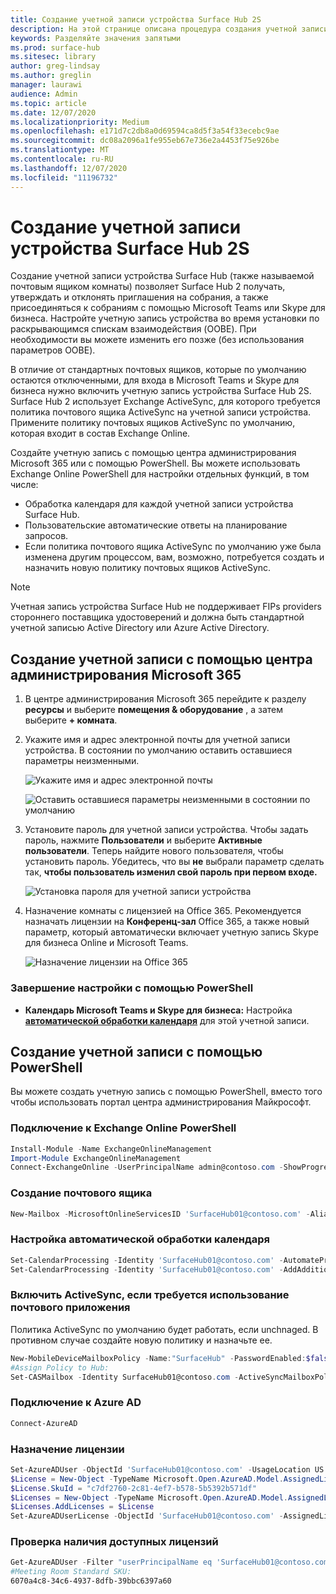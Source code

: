 ```yaml
---
title: Создание учетной записи устройства Surface Hub 2S
description: На этой странице описана процедура создания учетной записи устройства Surface Hub 2S.
keywords: Разделяйте значения запятыми
ms.prod: surface-hub
ms.sitesec: library
author: greg-lindsay
ms.author: greglin
manager: laurawi
audience: Admin
ms.topic: article
ms.date: 12/07/2020
ms.localizationpriority: Medium
ms.openlocfilehash: e171d7c2db8a0d69594ca8d5f3a54f33ecebc9ae
ms.sourcegitcommit: dc08a2096a1fe955eb67e736e2a4453f75e926be
ms.translationtype: MT
ms.contentlocale: ru-RU
ms.lasthandoff: 12/07/2020
ms.locfileid: "11196732"
---
```

# Создание учетной записи устройства Surface Hub 2S

Создание учетной записи устройства Surface Hub (также называемой почтовым ящиком комнаты) позволяет Surface Hub 2 получать, утверждать и отклонять приглашения на собрания, а также присоединяться к собраниям с помощью Microsoft Teams или Skype для бизнеса. Настройте учетную запись устройства во время установки по раскрывающимся спискам взаимодействия (OOBE). При необходимости вы можете изменить его позже (без использования параметров OOBE).

В отличие от стандартных почтовых ящиков, которые по умолчанию остаются отключенными, для входа в Microsoft Teams и Skype для бизнеса нужно включить учетную запись устройства Surface Hub 2S. Surface Hub 2 использует Exchange ActiveSync, для которого требуется политика почтового ящика ActiveSync на учетной записи устройства. Примените политику почтовых ящиков ActiveSync по умолчанию, которая входит в состав Exchange Online.

Создайте учетную запись с помощью центра администрирования Microsoft 365 или с помощью PowerShell. Вы можете использовать Exchange Online PowerShell для настройки отдельных функций, в том числе:

- Обработка календаря для каждой учетной записи устройства Surface Hub.
- Пользовательские автоматические ответы на планирование запросов.
- Если политика почтового ящика ActiveSync по умолчанию уже была изменена другим процессом, вам, возможно, потребуется создать и назначить новую политику почтовых ящиков ActiveSync.

> [!NOTE]  
> Учетная запись устройства Surface Hub не поддерживает FIPs providers стороннего поставщика удостоверений и должна быть стандартной учетной записью Active Directory или Azure Active Directory.

## Создание учетной записи с помощью центра администрирования Microsoft 365

1. В центре администрирования Microsoft 365 перейдите к разделу **ресурсы** и выберите **помещения & оборудование** , а затем выберите **+ комната**.

2. Укажите имя и адрес электронной почты для учетной записи устройства. В состоянии по умолчанию оставить оставшиеся параметры неизменными.

   ![Укажите имя и адрес электронной почты](images/sh2-account2.png)

   ![Оставить оставшиеся параметры неизменными в состоянии по умолчанию](images/sh2-account3.png)

3. Установите пароль для учетной записи устройства. Чтобы задать пароль, нажмите **Пользователи** и выберите **Активные пользователи**. Теперь найдите нового пользователя, чтобы установить пароль. Убедитесь, что вы **не** выбрали параметр сделать так, **чтобы пользователь изменил свой пароль при первом входе.**

   ![Установка пароля для учетной записи устройства](images/sh2-account4.png)

4. Назначение комнаты с лицензией на Office 365. Рекомендуется назначать лицензии на **Конференц-зал** Office 365, а также новый параметр, который автоматически включает учетную запись Skype для бизнеса Online и Microsoft Teams.

   ![Назначение лицензии на Office 365](images/sh2-account5.png)

### Завершение настройки с помощью PowerShell

- **Календарь Microsoft Teams и Skype для бизнеса:** Настройка [**автоматической обработки календаря**](https://docs.microsoft.com/surface-hub/surface-hub-2s-account?source=docs#set-calendar-auto-processing) для этой учетной записи.

## Создание учетной записи с помощью PowerShell

Вы можете создать учетную запись с помощью PowerShell, вместо того чтобы использовать портал центра администрирования Майкрософт.

### Подключение к Exchange Online PowerShell

```powershell
Install-Module -Name ExchangeOnlineManagement
Import-Module ExchangeOnlineManagement
Connect-ExchangeOnline -UserPrincipalName admin@contoso.com -ShowProgress $true
```

### Создание почтового ящика

```powershell
New-Mailbox -MicrosoftOnlineServicesID 'SurfaceHub01@contoso.com' -Alias SurfaceHub01 -Name "Surface Hub 01" -Room -EnableRoomMailboxAccount $true -RoomMailboxPassword (ConvertTo-SecureString -String 'Pass@word1' -AsPlainText -Force)
```

### Настройка автоматической обработки календаря

```powershell
Set-CalendarProcessing -Identity 'SurfaceHub01@contoso.com' -AutomateProcessing AutoAccept -AddOrganizerToSubject $false -AllowConflicts $false -DeleteComments $false -DeleteSubject $false -RemovePrivateProperty $false
Set-CalendarProcessing -Identity 'SurfaceHub01@contoso.com' -AddAdditionalResponse $true -AdditionalResponse "This is a Microsoft Surface Hub. Please make sure this meeting is a Microsoft Teams meeting!"
```

### Включить ActiveSync, если требуется использование почтового приложения

 Политика ActiveSync по умолчанию будет работать, если unchnaged. В противном случае создайте новую политику и назначьте ее.

```powershell
New-MobileDeviceMailboxPolicy -Name:"SurfaceHub" -PasswordEnabled:$false
#Assign Policy to Hub:
Set-CASMailbox -Identity SurfaceHub01@contoso.com -ActiveSyncMailboxPolicy "SurfaceHub"
```
### Подключение к Azure AD

```powershell
Connect-AzureAD
```

### Назначение лицензии

```powershell
Set-AzureADUser -ObjectId 'SurfaceHub01@contoso.com' -UsageLocation US
$License = New-Object -TypeName Microsoft.Open.AzureAD.Model.AssignedLicense 
$License.SkuId = "c7df2760-2c81-4ef7-b578-5b5392b571df" 
$Licenses = New-Object -TypeName Microsoft.Open.AzureAD.Model.AssignedLicenses 
$Licenses.AddLicenses = $License 
Set-AzureADUserLicense -ObjectId 'SurfaceHub01@contoso.com' -AssignedLicenses $Licenses
```

### Проверка наличия доступных лицензий

```powershell
Get-AzureADUser -Filter "userPrincipalName eq 'SurfaceHub01@contoso.com'" |fl *
#Meeting Room Standard SKU:
6070a4c8-34c6-4937-8dfb-39bbc6397a60
```